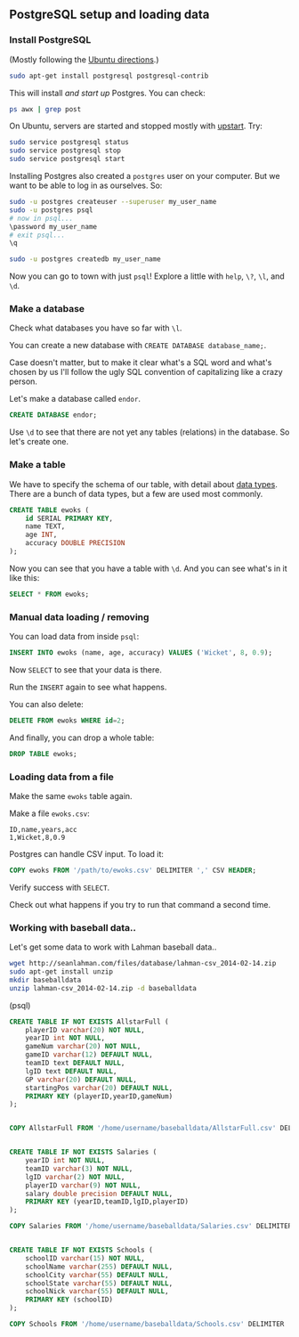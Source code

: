 ## PostgreSQL setup and loading data


### Install PostgreSQL

(Mostly following the [Ubuntu directions](https://help.ubuntu.com/community/PostgreSQL).)

```bash
sudo apt-get install postgresql postgresql-contrib
```

This will install _and start up_ Postgres. You can check:

```bash
ps awx | grep post
```

On Ubuntu, servers are started and stopped mostly with [upstart](http://upstart.ubuntu.com/). Try:

```bash
sudo service postgresql status
sudo service postgresql stop
sudo service postgresql start
```

Installing Postgres also created a `postgres` user on your computer. But we want to be able to log in as ourselves. So:

```bash
sudo -u postgres createuser --superuser my_user_name
sudo -u postgres psql
# now in psql...
\password my_user_name
# exit psql...
\q

sudo -u postgres createdb my_user_name
```

Now you can go to town with just `psql`! Explore a little with `help`, `\?`, `\l`, and `\d`.


### Make a database

Check what databases you have so far with `\l`.

You can create a new database with `CREATE DATABASE database_name;`.

Case doesn't matter, but to make it clear what's a SQL word and what's chosen by us I'll follow the ugly SQL convention of capitalizing like a crazy person.

Let's make a database called `endor`.

```sql
CREATE DATABASE endor;
```

Use `\d` to see that there are not yet any tables (relations) in the database. So let's create one.


### Make a table

We have to specify the schema of our table, with detail about [data types](http://www.postgresql.org/docs/9.3/static/datatype.html). There are a bunch of data types, but a few are used most commonly.

```sql
CREATE TABLE ewoks (
    id SERIAL PRIMARY KEY,
    name TEXT,
    age INT,
    accuracy DOUBLE PRECISION
);
```

Now you can see that you have a table with `\d`. And you can see what's in it like this:

```sql
SELECT * FROM ewoks;
```


### Manual data loading / removing

You can load data from inside `psql`:

```sql
INSERT INTO ewoks (name, age, accuracy) VALUES ('Wicket', 8, 0.9);
```

Now `SELECT` to see that your data is there.

Run the `INSERT` again to see what happens.

You can also delete:

```sql
DELETE FROM ewoks WHERE id=2;
```

And finally, you can drop a whole table:

```sql
DROP TABLE ewoks;
```


### Loading data from a file

Make the same `ewoks` table again.

Make a file `ewoks.csv`:

```text
ID,name,years,acc
1,Wicket,8,0.9
```

Postgres can handle CSV input. To load it:

```sql
COPY ewoks FROM '/path/to/ewoks.csv' DELIMITER ',' CSV HEADER;
```

Verify success with `SELECT`.

Check out what happens if you try to run that command a second time.

### Working with baseball data.. 

Let's get some data to work with Lahman baseball data..


```bash
wget http://seanlahman.com/files/database/lahman-csv_2014-02-14.zip
sudo apt-get install unzip
mkdir baseballdata
unzip lahman-csv_2014-02-14.zip -d baseballdata
```

(psql)

```sql
CREATE TABLE IF NOT EXISTS AllstarFull (
	playerID varchar(20) NOT NULL,
	yearID int NOT NULL,
	gameNum varchar(20) NOT NULL,
	gameID varchar(12) DEFAULT NULL,
	teamID text DEFAULT NULL,
	lgID text DEFAULT NULL,
	GP varchar(20) DEFAULT NULL,
	startingPos varchar(20) DEFAULT NULL,
	PRIMARY KEY (playerID,yearID,gameNum)
);


COPY AllstarFull FROM '/home/username/baseballdata/AllstarFull.csv' DELIMITER ',' CSV HEADER;


CREATE TABLE IF NOT EXISTS Salaries (
	yearID int NOT NULL,
	teamID varchar(3) NOT NULL,
	lgID varchar(2) NOT NULL,
	playerID varchar(9) NOT NULL,
	salary double precision DEFAULT NULL,
	PRIMARY KEY (yearID,teamID,lgID,playerID)
);

COPY Salaries FROM '/home/username/baseballdata/Salaries.csv' DELIMITER ',' CSV HEADER;


CREATE TABLE IF NOT EXISTS Schools (
	schoolID varchar(15) NOT NULL,
	schoolName varchar(255) DEFAULT NULL,
	schoolCity varchar(55) DEFAULT NULL,
	schoolState varchar(55) DEFAULT NULL,
	schoolNick varchar(55) DEFAULT NULL,
	PRIMARY KEY (schoolID)
);

COPY Schools FROM '/home/username/baseballdata/Schools.csv' DELIMITER ',' CSV HEADER;
```
